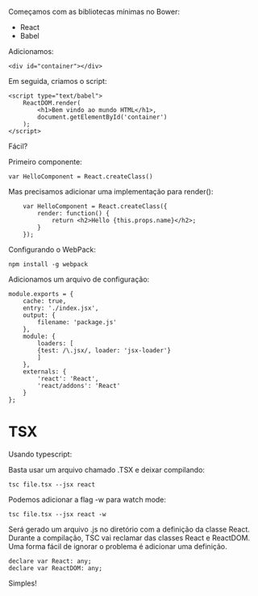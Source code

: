 Começamos com as bibliotecas mínimas no Bower:

* React
* Babel

Adicionamos:

    <div id="container"></div>
    
Em seguida, criamos o script:
    
    <script type="text/babel">
        ReactDOM.render(
            <h1>Bem vindo ao mundo HTML</h1>,
            document.getElementById('container')
        );
    </script>
    
Fácil?

Primeiro componente:

    var HelloComponent = React.createClass()
    
Mas precisamos adicionar uma implementação para render():

        var HelloComponent = React.createClass({
            render: function() {
                return <h2>Hello {this.props.name}</h2>;
            }
        });

Configurando o WebPack:
    
    npm install -g webpack
    
Adicionamos um arquivo de configuração:

    module.exports = {
        cache: true,
        entry: './index.jsx',
        output: {
            filename: 'package.js'
        },
        module: {
            loaders: [
            {test: /\.jsx/, loader: 'jsx-loader'}
            ]
        },
        externals: {
            'react': 'React',
            'react/addons': 'React'
        }
    };


# TSX

Usando typescript:

Basta usar um arquivo chamado .TSX e deixar compilando:

    tsc file.tsx --jsx react

Podemos adicionar a flag -w para watch mode:

    tsc file.tsx --jsx react -w 

Será gerado um arquivo .js no diretório com a definição da classe React. Durante a 
compilação, TSC vai reclamar das classes React e ReactDOM. Uma forma fácil de 
ignorar o problema é adicionar uma definição.

    declare var React: any;
    declare var ReactDOM: any;
    
Simples!